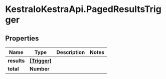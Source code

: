 # KestraIoKestraApi.PagedResultsTrigger

## Properties

Name | Type | Description | Notes
------------ | ------------- | ------------- | -------------
**results** | [**[Trigger]**](Trigger.md) |  | 
**total** | **Number** |  | 


